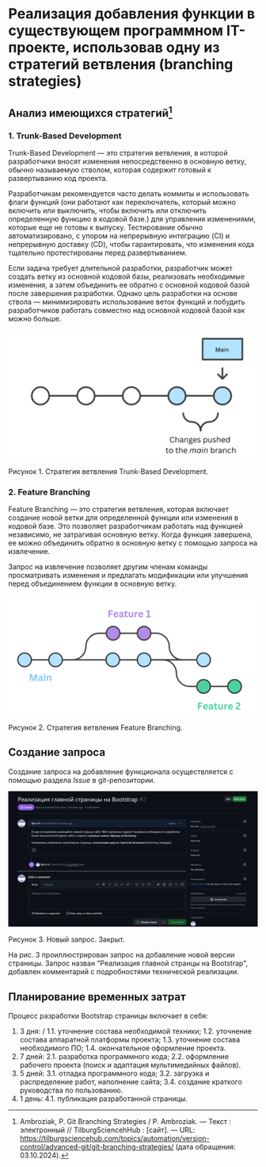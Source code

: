 # Реализация добавления функции в существующем программном IT-проекте, использовав одну из стратегий ветвления (branching strategies)
## Анализ имеющихся стратегий[^1]
[^1]: Ambroziak, P. Git Branching Strategies / P. Ambroziak. — Текст : электронный // TilburgSciencehHub : [сайт]. — URL: https://tilburgsciencehub.com/topics/automation/version-control/advanced-git/git-branching-strategies/ (дата обращения: 03.10.2024).
### 1. Trunk-Based Development

Trunk-Based Development — это стратегия ветвления, в которой разработчики вносят изменения непосредственно в основную ветку, обычно называемую стволом, которая содержит готовый к развертыванию код проекта.

Разработчикам рекомендуется часто делать коммиты и использовать флаги функций (они работают как переключатель, который можно включить или выключить, чтобы включить или отключить определенную функцию в кодовой базе.) для управления изменениями, которые еще не готовы к выпуску. Тестирование обычно автоматизировано, с упором на непрерывную интеграцию (CI) и непрерывную доставку (CD), чтобы гарантировать, что изменения кода тщательно протестированы перед развертыванием.

Если задача требует длительной разработки, разработчик может создать ветку из основной кодовой базы, реализовать необходимые изменения, а затем объединить ее обратно с основной кодовой базой после завершения разработки. Однако цель разработки на основе ствола — минимизировать использование веток функций и побудить разработчиков работать совместно над основной кодовой базой как можно больше.

![TBD](/4/2.png)

Рисунок 1. Стратегия ветвления Trunk-Based Development.

### 2. Feature Branching  

Feature Branching — это стратегия ветвления, которая включает создание новой ветки для определенной функции или изменения в кодовой базе. Это позволяет разработчикам работать над функцией независимо, не затрагивая основную ветку. Когда функция завершена, ее можно объединить обратно в основную ветку с помощью запроса на извлечение. 

Запрос на извлечение позволяет другим членам команды просматривать изменения и предлагать модификации или улучшения перед объединением функции в основную ветку.

![TBD](/4/3.png)

Рисунок 2. Стратегия ветвления Feature Branching.

## Создание запроса

Создание запроса на добавление функционала осуществляется с помощью раздела *Issue* в git-репозитории.

![TBD](/4/1.png)

Рисунок 3. Новый запрос. Закрыт.

На рис. 3 проиллюстрирован запрос на добавление новой версии страницы. Запрос назван "Реализация главной странцы на Bootstrap", добавлен комментарий с подробностями технической реализации.

## Планирование временных затрат

Процесс разработки Bootstrap страницы включает в себя:

1. 3 дня: / 1.1. уточнение состава необходимой техники;
1.2. уточнение состава аппаратной платформы проекта;
1.3. уточнение состава необходимого ПО;
1.4. окончательное оформление проекта.
2. 7 дней:
2.1. разработка программного кода;
2.2. оформление рабочего проекта (поиск и адаптация мультимедийных файлов).
3. 5 дней:
3.1. отладка программного кода;
3.2. загрузка и распределение работ, наполнение сайта;
3.4. создание краткого руководства по пользованию.
4. 1 день:
4.1. публикация разработанной страницы.

